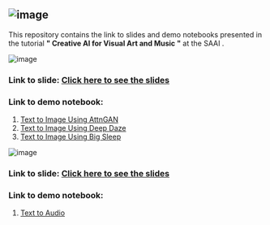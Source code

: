 ![image](https://github.com/user-attachments/assets/e401210e-f436-4552-9cd7-cb5b9b513fb0)
----------------------

This repository contains the link to slides and demo notebooks presented in the tutorial **" Creative AI for Visual Art and Music "** at the SAAI .

![image](https://github.com/user-attachments/assets/f559c41d-acf2-4bb7-ada0-2d340f41cc56)
### Link to slide: [Click here to see the slides](url)
### Link to demo notebook: 
1. [Text to Image Using AttnGAN](https://colab.research.google.com/drive/1qy4rPkJ4shztgRIAmMOumUtzQwRaj4Ai?usp=sharing)
2. [Text to Image Using Deep Daze](https://colab.research.google.com/drive/1uHYfjvmdQmUTCdS6J65hLZGrPamPTpbU?usp=sharing)
3. [Text to Image Using Big Sleep](https://colab.research.google.com/drive/1qy4rPkJ4shztgRIAmMOumUtzQwRaj4Ai?usp=sharing)

   
![image](https://github.com/user-attachments/assets/05bfd061-4e60-4997-8719-222de057404e)
### Link to slide: [Click here to see the slides](url)
### Link to demo notebook: 
1. [Text to Audio]()







